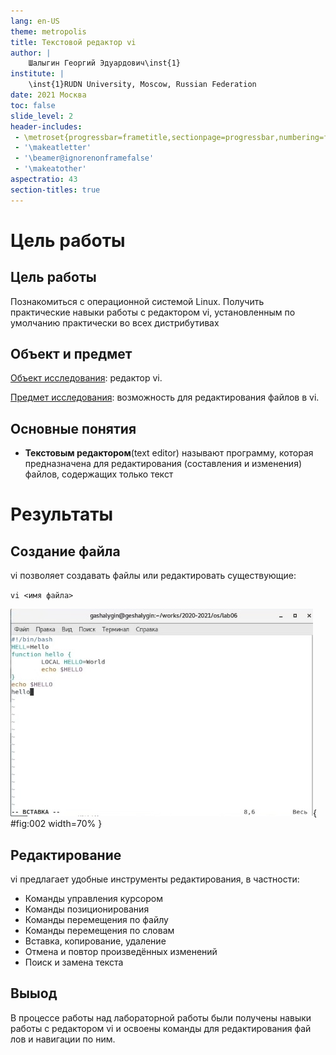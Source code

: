 ```yaml
---
lang: en-US
theme: metropolis
title: Текстовой редактор vi
author: |
	Шалыгин Георгий Эдуардович\inst{1}
institute: |
	\inst{1}RUDN University, Moscow, Russian Federation
date: 2021 Москва
toc: false
slide_level: 2
header-includes: 
 - \metroset{progressbar=frametitle,sectionpage=progressbar,numbering=fraction}
 - '\makeatletter'
 - '\beamer@ignorenonframefalse'
 - '\makeatother'
aspectratio: 43
section-titles: true
---
```


# Цель работы

## Цель работы

Познакомиться с операционной системой Linux. Получить практические навыки работы с редактором vi, установленным по умолчанию практически во всех дистрибутивах

## Объект и предмет 

<u>Объект исследования</u>: редактор vi.

<u>Предмет исследования</u>: возможность для редактирования файлов в vi.

## Основные понятия

- **Текстовым редактором**(text editor) называют программу, которая предназначена для редактирования (составления и изменения) файлов, содержащих только текст

# Результаты

## Создание файла

vi позволяет создавать файлы или редактировать существующие:

`vi <имя файла>`

![Файл в vi](..\screens\2.jpg){ #fig:002 width=70% }

## Редактирование

vi предлагает удобные инструменты редактирования, в частности:

- Команды управления курсором
- Команды позиционирования
- Команды перемещения по файлу
- Команды перемещения по словам
- Вставка, копирование, удаление
- Отмена и повтор произведённых изменений
- Поиск и замена текста

## Выыод

В процессе работы над лабораторной работы были получены навыки работы с
редактором vi и освоены команды для редактирования фай лов и навигации по ним.

<!-- ## {.standout} -->

<!-- Спасибо за внимание -->